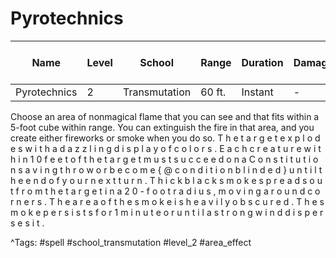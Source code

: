 # Pyrotechnics

| Name | Level | School | Range | Duration | Damage | Save DC & Type |
|------|-------|--------|-------|----------|--------|----------------|
| Pyrotechnics | 2 | Transmutation | 60 ft. | Instant | - | - |

Choose an area of nonmagical flame that you can see and that fits within a 5-foot cube within range. You can extinguish the fire in that area, and you create either fireworks or smoke when you do so. T h e   t a r g e t   e x p l o d e s   w i t h   a   d a z z l i n g   d i s p l a y   o f   c o l o r s .   E a c h   c r e a t u r e   w i t h i n   1 0   f e e t   o f   t h e   t a r g e t   m u s t   s u c c e e d   o n   a   C o n s t i t u t i o n   s a v i n g   t h r o w   o r   b e c o m e   { @ c o n d i t i o n   b l i n d e d }   u n t i l   t h e   e n d   o f   y o u r   n e x t   t u r n . T h i c k   b l a c k   s m o k e   s p r e a d s   o u t   f r o m   t h e   t a r g e t   i n   a   2 0 - f o o t   r a d i u s ,   m o v i n g   a r o u n d   c o r n e r s .   T h e   a r e a   o f   t h e   s m o k e   i s   h e a v i l y   o b s c u r e d .   T h e   s m o k e   p e r s i s t s   f o r   1   m i n u t e   o r   u n t i l   a   s t r o n g   w i n d   d i s p e r s e s   i t .

^Tags: #spell #school_transmutation #level_2 #area_effect